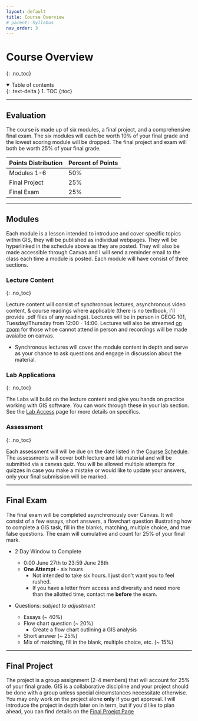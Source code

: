 ```yaml
---
layout: default
title: Course Overview
# parent: Syllabus
nav_order: 3
---
```


# Course Overview
{: .no_toc}

<details open markdown="block">
  <summary>
    Table of contents
  </summary>
  {: .text-delta }
1. TOC
{:toc}
</details>

---

## Evaluation

The course is made up of six modules, a final project, and a comprehensive final exam.  The six modules will each be worth 10% of your final grade and the lowest scoring module will be dropped.  The final project and exam will both be worth 25% of your final grade.

| Points Distribution | Percent of Points |
|---------------------|-------------------|
| Modules 1-6         | 50%               |
| Final Project       | 25%               |
| Final Exam          | 25%               |

---

## Modules

Each module is a lesson intended to introduce and cover specific topics within GIS, they will be published as individual webpages.  They will be hyperlinked in the schedule above as they are posted.  They will also be made accessible through Canvas and I will send a reminder email to the class each time a module is posted.  Each module will have consist of three sections.  

### Lecture Content
{: .no_toc}

Lecture content will consist of synchronous lectures, asynchronous video content, & course readings where applicable (there is no textbook, I'll provide .pdf files of any readings).  Lectures will be in person in GEOG 101, Tuesday/Thursday from 12:00 - 14:00.  Lectures will also be streamed [on zoom](https://ubc.zoom.us/j/68315782631?pwd=RFh0QmR1SzJ3cjhwYmlYSkZNbkcydz09) for those whoe cannot attend in person and recordings will be made avaialbe on canvas.
* Synchronous lectures will cover the module content in depth and serve as your chance to ask questions and engage in discussion about the material.


### Lab Applications
{: .no_toc}

The Labs will build on the lecture content and give you hands on practice working with GIS software.  You can work through these in your lab section.  See the [Lab Access](/Labs.md) page for more details on specifics. 

### Assessment
{: .no_toc}

Each assessment will will be due on the date listed in the [Course Schedule](#course-schedule).  The assessments will cover both lecture and lab material and will be submitted via a canvas quiz. You will be allowed multiple attempts for quizzes in case you make a mistake or would like to update your answers, only your final submission will be marked.

---

## Final Exam

The final exam will be completed asynchronously over Canvas. It will consist of a few essays, short answers, a flowchart question illustrating how to complete a GIS task, fill in the blanks, matching, multiple choice, and true false questions.  The exam will cumulative and count for 25% of your final mark.

* 2 Day Window to Complete
  * 0:00 June 27th to 23:59 June 28th
  * **One Attempt** - six hours
    * Not intended to take six hours.  I just don't want you to feel rushed.
    * If you have a letter from access and diversity and need more than the allotted time, contact me **before** the exam.

* Questions: *subject to adjustment*
  * Essays (~ 40%)
  * Flow chart question (~ 20%)
    * Create a flow chart outlining a GIS analysis
  * Short answer (~ 25%)
  * Mix of matching, fill in the blank, multiple choice, etc. (~ 15%)


---

## Final Project

The project is a group assignment (2-4 members) that will account for 25% of your final grade.  GIS is a collaborative discipline and your project should be done with a group unless special circumstances necessitate otherwise.  You may only work on the project alone **only** if you get approval.  I will introduce the project in depth later on in term, but if you'd like to plan ahead, you can find details on the [Final Proejct Page](docs/Final_Project.md) 